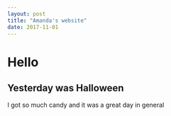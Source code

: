 ```yaml
---
layout: post
title: "Amanda's website"
date: 2017-11-01
---
```

# Hello
## Yesterday was Halloween
I got so much candy and it was a great day in general
